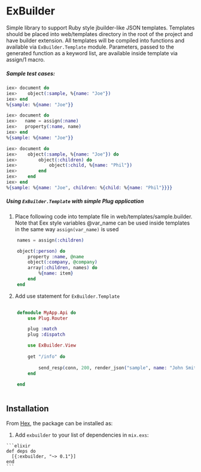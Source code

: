 # ExBuilder

Simple library to support Ruby style jbuilder-like JSON templates. 
Templates should be placed into web/templates directory in the root of the project and have builder extension. 
All templates will be compiled into functions and available via `ExBuilder.Template` module. 
Parameters, passed to the generated function as a keyword list, are available inside template via assign/1 macro.

##### Sample test cases:

```elixir
iex> document do
iex>	object(:sample, %{name: "Joe"})
iex> end
%{sample: %{name: "Joe"}}

iex> document do
iex>   name = assign(:name)	
iex>   property(:name, name)
iex> end
%{sample: %{name: "Joe"}}

iex> document do 
iex>	object(:sample, %{name: "Joe"}) do
iex>		object(:children) do
iex>			object(:child, %{name: "Phil"})
iex>		end
iex>	end
iex> end
%{sample: %{name: "Joe", children: %{child: %{name: "Phil"}}}}
```

##### Using `ExBuilder.Template` with simple Plug application

1. Place following code into template file in web/templates/sample.builder.
   Note that Eex style variables @var_name can be used inside templates in the same way `assign(var_name)` is used

```elixir
	names = assign(:children)

	object(:person) do
	    property :name, @name 
	    object(:company, @company)
	    array(:children, names) do
	    	%{name: item}
	    end
	end
```

2. Add use statement for `ExBuilder.Template`

```elixir
	
	defmodule MyApp.Api do
		use Plug.Router

		plug :match
		plug :dispatch

		use ExBuilder.View
		
		get "/info" do
		
			send_resp(conn, 200, render_json("sample", name: "John Smith", children: ["Jeff"], company: %{name: "Company Name"}))
		end
	
	end
	
```


## Installation

From [Hex](https://hex.pm/packages/exbuilder), the package can be installed as:

  1. Add `exbuilder` to your list of dependencies in `mix.exs`:

    ```elixir
    def deps do
      [{:exbuilder, "~> 0.1"}]
    end
    ```
